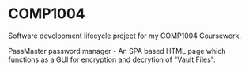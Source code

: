 # COMP1004
Software development lifecycle project for my COMP1004 Coursework.

PassMaster password manager - An SPA based HTML page which functions as a GUI for encryption and decrytion of "Vault Files".
